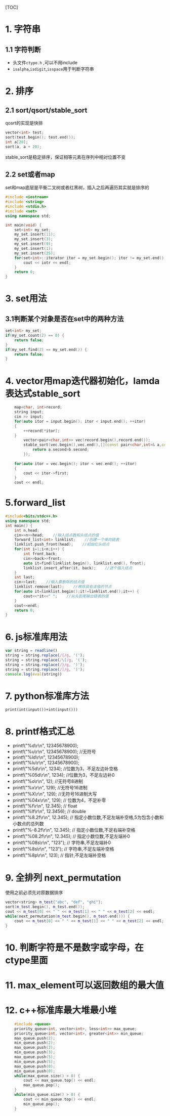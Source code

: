 [TOC]
# 1. 字符串
## 1.1 字符判断
* 头文件`ctype.h` ,可以不用include
* `isalpha`,`isdigit`,`isspace`用于判断字符串

# 2. 排序
## 2.1 sort/qsort/stable_sort
qosrt的实现是快排
``` c++
vector<int> test;
sort(test.begin(); test.end());
int a[20];
sort(a, a + 20);
```
stable_sort是稳定排序，保证相等元素在序列中相对位置不变
## 2.2 set或者map
set和map底层是平衡二叉树或者红黑树，插入之后再遍历其实就是排序的
``` c++
#include <iostream>
#include <string>
#include <stdio.h>
#include <set>
using namespace std;

int main(void) {
    set<int> my_set;
    my_set.insert(11);
    my_set.insert(3);
    my_set.insert(9);
    my_set.insert(1);
    my_set.insert(25);
    for(set<int>::iterator itor = my_set.begin(); itor != my_set.end(); ++itor) {
        cout << iotr << endl;
    }
    return 0;
}
```
# 3. set用法
## 3.1判断某个对象是否在set中的两种方法
``` c++
set<int> my_set;
if(my_set.count(2) == 0) {
    return false;
}
if(my_set.find(2) == my_set.end()) {
    return false;
}
```

# 4. vector用map迭代器初始化，lamda表达式stable_sort
``` c++
    map<char, int>record;
    string input;
    cin >> input;
    for(auto itor = input.begin(); itor < input.end(); ++itor)
    {
        ++record[*itor];
    }
        vector<pair<char,int>> vec(record.begin(),record.end());
        stable_sort(vec.begin(),vec.end(),[](const pair<char,int>& a,const pair<char,int>& b){
            return a.second>b.second;
        });
    
    for(auto itor = vec.begin(); itor < vec.end(); ++itor)
    {
        cout << itor->first;
    }
    cout << endl;
```

# 5.forward_list

``` c++
#include<bits/stdc++.h>
using namespace std;
int main() {
    int n,head;
    cin>>n>>head;    //输入结点数和头结点的值
    forward_list<int> linklist;    //创建一个单向链表
    linklist.push_front(head);    //初始化头结点
    for(int i=1;i<n;i++) {
        int front,back;
        cin>>back>>front;
        auto it=find(linklist.begin(), linklist.end(), front);
        linklist.insert_after(it, back);    //逐个插入结点
    }
    int last;
    cin>>last;    //输入要删除的结点值
    linklist.remove(last);    //移除具有该值的节点
    for(auto it=linklist.begin();it!=linklist.end();it++) {
        cout<<*it<<" ";    //从头到尾输出链表的值
    }
    cout<<endl;
    return 0;
}
```

# 6. js标准库用法
``` javascript
var string = readline()
string = string.replace(/{/g, '(');
string = string.replace(/\[/g, '(');
string = string.replace(/}/g, ')');
string = string.replace(/]/g, ')');
console.log(eval(string))
```

# 7. python标准库方法
``` pyhton
print(int(input())+int(input()))
```

# 8. printf格式汇总
* printf("%d\r\n", 12345678900);
* printf("%u\r\n", 12345678900); //无符号
* printf("%ld\r\n", 12345678900);
* printf("%lu\r\n", 12345678900);
* printf("%5d\r\n", 1234); //位数为3，不足左边补空格
* printf("%05d\r\n", 1234); //位数为3，不足左边补0
* printf("%o\r\n", 12); //无符号8进制
* printf("%x\r\n", 129); //无符号16进制
* printf("%X\r\n", 129); //无符号16进制大写
* printf("%04x\r\n", 129); // 位数为4，不足补零
* printf("%f\r\n", 12.345); // float
* printf("%lf\r\n", 12.3456); // double
* printf("%8.2f\r\n", 12.345); // 指定小数位数,不足左端补空格,5为包含小数和小数点的总列数
* printf("%-8.2f\r\n", 12.345); // 指定小数位数,不足右端补空格
* printf("%08.2f\r\n", 12.345); // 指定小数位数,不足左端补0
* printf("%08s\r\n", "123"); // 字符串,不足左端补0
* printf("%8s\r\n", "123"); // 字符串,不足左端补空格
* printf("%8p\r\n", 123); // 指针,不足左端补空格


# 9. 全排列 next_permutation
使用之前必须先对原数据排序
``` c++
vector<string> m_test{"abc", "def", "ghi"};
sort(m_test.begin(), m_test.end());
cout << m_test[0] << " " << m_test[1] << " " << m_test[2] << endl;
while(next_permutation(m_test.begin(), m_test.end())) {
    cout << m_test[0] << " " << m_test[1] << " " << m_test[2] << endl;
}
```

# 10. 判断字符是不是数字或字母，在ctype里面
# 11. max_element可以返回数组的最大值
# 12. c++标准库最大堆最小堆
``` c++
    #include <queue>
    priority_queue<int, vector<int>, less<int>> max_queue;
    priority_queue<int, vector<int>, greater<int>> min_queue;
    max_queue.push(2);
    min_queue.push(2);
    max_queue.push(3);
    min_queue.push(3);
    max_queue.push(5);
    min_queue.push(5);
    max_queue.push(0);
    min_queue.push(0);
    while(max_queue.size() > 0) {
        cout << max_queue.top() << endl;
        max_queue.pop();
    }
    while(min_queue.size() > 0) {
        cout << min_queue.top() << endl;
        min_queue.pop();
    }
```